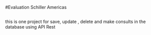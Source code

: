 #Evaluation Schiller Americas

##
this is one project for save, update , delete and make consults in the database
using API Rest